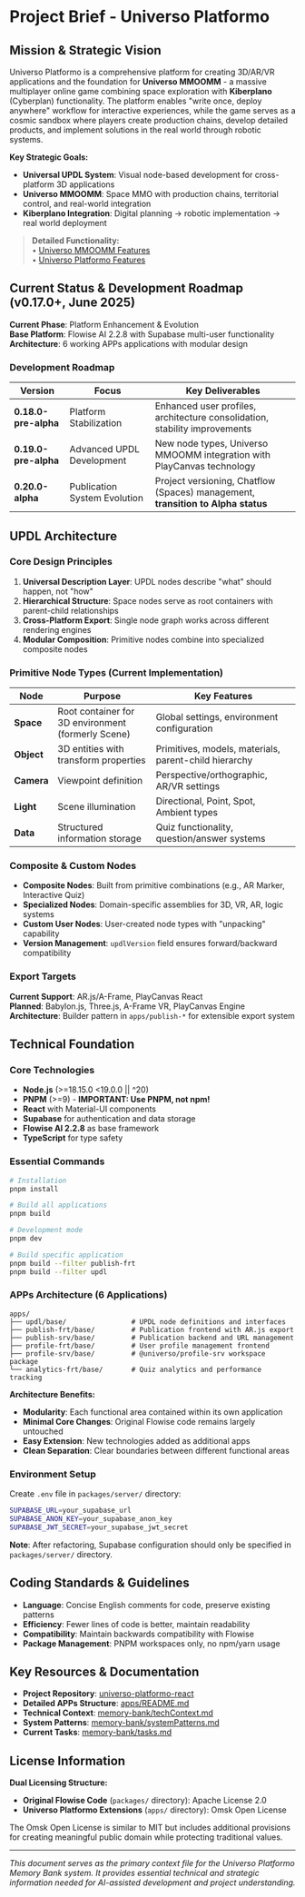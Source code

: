 # Project Brief - Universo Platformo

## Mission & Strategic Vision

Universo Platformo is a comprehensive platform for creating 3D/AR/VR applications and the foundation for **Universo MMOOMM** - a massive multiplayer online game combining space exploration with **Kiberplano** (Cyberplan) functionality. The platform enables "write once, deploy anywhere" workflow for interactive experiences, while the game serves as a cosmic sandbox where players create production chains, develop detailed products, and implement solutions in the real world through robotic systems.

**Key Strategic Goals:**

-   **Universal UPDL System**: Visual node-based development for cross-platform 3D applications
-   **Universo MMOOMM**: Space MMO with production chains, territorial control, and real-world integration
-   **Kiberplano Integration**: Digital planning → robotic implementation → real world deployment

> **Detailed Functionality:**  
> • [Universo MMOOMM Features](https://github.com/teknokomo/universo-platformo-godot/wiki/Functionality-expected-in-Universo-MMOOMM)  
> • [Universo Platformo Features](https://github.com/teknokomo/universo-platformo-godot/wiki/Functionality-expected-in-Universo-Platformo)

## Current Status & Development Roadmap (v0.17.0+, June 2025)

**Current Phase**: Platform Enhancement & Evolution  
**Base Platform**: Flowise AI 2.2.8 with Supabase multi-user functionality  
**Architecture**: 6 working APPs applications with modular design

### Development Roadmap

| Version              | Focus                        | Key Deliverables                                                                 |
| -------------------- | ---------------------------- | -------------------------------------------------------------------------------- |
| **0.18.0-pre-alpha** | Platform Stabilization       | Enhanced user profiles, architecture consolidation, stability improvements       |
| **0.19.0-pre-alpha** | Advanced UPDL Development    | New node types, Universo MMOOMM integration with PlayCanvas technology           |
| **0.20.0-alpha**     | Publication System Evolution | Project versioning, Chatflow (Spaces) management, **transition to Alpha status** |

## UPDL Architecture

### Core Design Principles

1. **Universal Description Layer**: UPDL nodes describe "what" should happen, not "how"
2. **Hierarchical Structure**: Space nodes serve as root containers with parent-child relationships
3. **Cross-Platform Export**: Single node graph works across different rendering engines
4. **Modular Composition**: Primitive nodes combine into specialized composite nodes

### Primitive Node Types (Current Implementation)

| Node       | Purpose                                            | Key Features                                          |
| ---------- | -------------------------------------------------- | ----------------------------------------------------- |
| **Space**  | Root container for 3D environment (formerly Scene) | Global settings, environment configuration            |
| **Object** | 3D entities with transform properties              | Primitives, models, materials, parent-child hierarchy |
| **Camera** | Viewpoint definition                               | Perspective/orthographic, AR/VR settings              |
| **Light**  | Scene illumination                                 | Directional, Point, Spot, Ambient types               |
| **Data**   | Structured information storage                     | Quiz functionality, question/answer systems           |

### Composite & Custom Nodes

-   **Composite Nodes**: Built from primitive combinations (e.g., AR Marker, Interactive Quiz)
-   **Specialized Nodes**: Domain-specific assemblies for 3D, VR, AR, logic systems
-   **Custom User Nodes**: User-created node types with "unpacking" capability
-   **Version Management**: `updlVersion` field ensures forward/backward compatibility

### Export Targets

**Current Support**: AR.js/A-Frame, PlayCanvas React  
**Planned**: Babylon.js, Three.js, A-Frame VR, PlayCanvas Engine  
**Architecture**: Builder pattern in `apps/publish-*` for extensible export system

## Technical Foundation

### Core Technologies

-   **Node.js** (>=18.15.0 <19.0.0 || ^20)
-   **PNPM** (>=9) - **IMPORTANT: Use PNPM, not npm!**
-   **React** with Material-UI components
-   **Supabase** for authentication and data storage
-   **Flowise AI 2.2.8** as base framework
-   **TypeScript** for type safety

### Essential Commands

```bash
# Installation
pnpm install

# Build all applications
pnpm build

# Development mode
pnpm dev

# Build specific application
pnpm build --filter publish-frt
pnpm build --filter updl
```

### APPs Architecture (6 Applications)

```
apps/
├── updl/base/                # UPDL node definitions and interfaces
├── publish-frt/base/         # Publication frontend with AR.js export
├── publish-srv/base/         # Publication backend and URL management
├── profile-frt/base/         # User profile management frontend
├── profile-srv/base/         # @universo/profile-srv workspace package
└── analytics-frt/base/       # Quiz analytics and performance tracking
```

**Architecture Benefits:**

-   **Modularity**: Each functional area contained within its own application
-   **Minimal Core Changes**: Original Flowise code remains largely untouched
-   **Easy Extension**: New technologies added as additional apps
-   **Clean Separation**: Clear boundaries between different functional areas

### Environment Setup

Create `.env` file in `packages/server/` directory:

```bash
SUPABASE_URL=your_supabase_url
SUPABASE_ANON_KEY=your_supabase_anon_key
SUPABASE_JWT_SECRET=your_supabase_jwt_secret
```

**Note**: After refactoring, Supabase configuration should only be specified in `packages/server/` directory.

## Coding Standards & Guidelines

-   **Language**: Concise English comments for code, preserve existing patterns
-   **Efficiency**: Fewer lines of code is better, maintain readability
-   **Compatibility**: Maintain backwards compatibility with Flowise
-   **Package Management**: PNPM workspaces only, no npm/yarn usage

## Key Resources & Documentation

-   **Project Repository**: [universo-platformo-react](https://github.com/teknokomo/universo-platformo-react)
-   **Detailed APPs Structure**: [apps/README.md](../apps/README.md)
-   **Technical Context**: [memory-bank/techContext.md](techContext.md)
-   **System Patterns**: [memory-bank/systemPatterns.md](systemPatterns.md)
-   **Current Tasks**: [memory-bank/tasks.md](tasks.md)

## License Information

**Dual Licensing Structure:**

-   **Original Flowise Code** (`packages/` directory): Apache License 2.0
-   **Universo Platformo Extensions** (`apps/` directory): Omsk Open License

The Omsk Open License is similar to MIT but includes additional provisions for creating meaningful public domain while protecting traditional values.

---

_This document serves as the primary context file for the Universo Platformo Memory Bank system. It provides essential technical and strategic information needed for AI-assisted development and project understanding._
